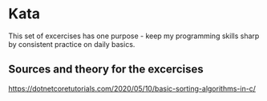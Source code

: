 # Kata
This set of excercises has one purpose - keep my programming skills sharp by consistent practice on daily basics. 

## Sources and theory for the excercises
https://dotnetcoretutorials.com/2020/05/10/basic-sorting-algorithms-in-c/